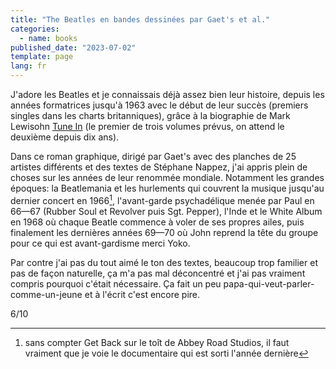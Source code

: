 ```yaml
---
title: "The Beatles en bandes dessinées par Gaet's et al."
categories:
  - name: books
published_date: "2023-07-02"
template: page
lang: fr
---
```


J'adore les Beatles et je connaissais déjà assez bien leur histoire, depuis les années formatrices jusqu'à 1963 avec le début de leur succès (premiers singles dans les charts britanniques), grâce à la biographie de Mark Lewisohn [Tune In](https://www.marklewisohn.net/tune-in/) (le premier de trois volumes prévus, on attend le deuxième depuis dix ans).

Dans ce roman graphique, dirigé par Gaet's avec des planches de 25 artistes différents et des textes de Stéphane Nappez, j'ai appris plein de choses sur les années de leur renommée mondiale. Notamment les grandes époques: la Beatlemania et les hurlements qui couvrent la musique jusqu'au dernier concert en 1966[^1], l'avant-garde psychadélique menée par Paul en 66—67 (Rubber Soul et Revolver puis Sgt. Pepper), l'Inde et le White Album en 1968 où chaque Beatle commence à voler de ses propres ailes, puis finalement les dernières années 69—70 où John reprend la tête du groupe pour ce qui est avant-gardisme merci Yoko.

Par contre j'ai pas du tout aimé le ton des textes, beaucoup trop familier et pas de façon naturelle, ça m'a pas mal déconcentré et j'ai pas vraiment compris pourquoi c'était nécessaire. Ça fait un peu papa-qui-veut-parler-comme-un-jeune et à l'écrit c'est encore pire.

6/10

[^1]: sans compter Get Back sur le toît de Abbey Road Studios, il faut vraiment que je voie le documentaire qui est sorti l'année dernière
